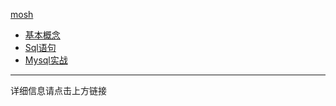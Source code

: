 [mosh](https://codewithmosh.com)

- [基本概念](#./01.基本概念.md)
- [Sql语句](#./02.sql语句.md)
- [Mysql实战](#./03.mysql实战.md)

------

详细信息请点击上方链接

